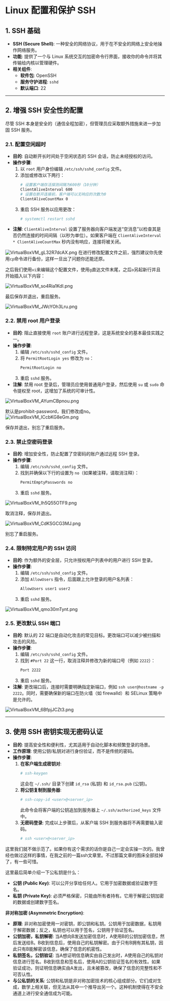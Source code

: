 # Linux 配置和保护 SSH

## 1. SSH 基础

-   **SSH (Secure Shell)**: 一种安全的网络协议，用于在不安全的网络上安全地操作网络服务。
-   **功能**: 提供了一个与 Linux 系统交互的加密命令行界面，接收你的命令并将其传输给内核以管理硬件。
-   **相关组件**:
    -   **软件包**: OpenSSH
    -   **服务守护进程**: `sshd`
    -   **默认端口**: 22

---

## 2. 增强 SSH 安全性的配置

尽管 SSH 本身是安全的（通信全程加密），但管理员应采取额外措施来进一步加固 SSH 服务。

### 2.1. 配置空闲超时

-   **目的**: 自动断开长时间处于空闲状态的 SSH 会话，防止未经授权的访问。
-   **操作步骤**:
    1.  以 `root` 用户身份编辑 `/etc/ssh/sshd_config` 文件。
    2.  添加或修改以下两行：
        ```bash
        # 设置客户端存活探测间隔为600秒（10分钟）
        ClientAliveInterval 600
        # 设置在断开连接前，客户端可以无响应的次数为0
        ClientAliveCountMax 0
        ```
    3.  重启 SSH 服务以应用更改：
        ```bash
        # systemctl restart sshd
        ```
-   **注解**: `ClientAliveInterval` 设置了服务器向客户端发送“空消息”以检查其是否仍然连接的时间间隔（以秒为单位）。如果客户端在 `ClientAliveInterval * ClientAliveCountMax` 秒内没有响应，连接将被关闭。

![VirtualBoxVM_gL32R7dcAX.png](https://pub-85d4dcece16844bf8290aa4b33608ccd.r2.dev/ShareX/2025/10/VirtualBoxVM_gL32R7dcAX.png)
在进行修改配置文件之前，强烈建议你先使用`cp`命令进行备份，这样一旦出了问题你还能还原。

之后我们使用`vi`来编辑这个配置文件，使用`g`直达文件末尾，之后`o`另起新行并且开始插入以下内容：

![VirtualBoxVM_so4Ria1KdI.png](https://pub-85d4dcece16844bf8290aa4b33608ccd.r2.dev/ShareX/2025/10/VirtualBoxVM_so4Ria1KdI.png)

最后保存并退出，重启服务。

![VirtualBoxVM_JWcYOh3Lru.png](https://pub-85d4dcece16844bf8290aa4b33608ccd.r2.dev/ShareX/2025/10/VirtualBoxVM_JWcYOh3Lru.png)


### 2.2. 禁用 root 用户登录

-   **目的**: 阻止直接使用 `root` 账户进行远程登录，这是系统安全的基本最佳实践之一。
-   **操作步骤**:
    1.  编辑 `/etc/ssh/sshd_config` 文件。
    2.  将 `PermitRootLogin yes` 修改为 `no`：
        ```bash
        PermitRootLogin no
        ```
    3.  重启 `sshd` 服务。
-   **注解**: 禁用 root 登录后，管理员应使用普通用户登录，然后使用 `su` 或 `sudo` 命令提权至 root，这增加了系统的可审计性。

![VirtualBoxVM_AYumCBpnou.png](https://pub-85d4dcece16844bf8290aa4b33608ccd.r2.dev/ShareX/2025/10/VirtualBoxVM_AYumCBpnou.png)

默认是prohibit-password，我们修改成no。
![VirtualBoxVM_ICcbKG8eGm.png](https://pub-85d4dcece16844bf8290aa4b33608ccd.r2.dev/ShareX/2025/10/VirtualBoxVM_ICcbKG8eGm.png)

保存并退出，别忘了重启服务。

### 2.3. 禁止空密码登录

-   **目的**: 增加安全性，防止配置了空密码的账户通过远程 SSH 登录。
-   **操作步骤**:
    1.  编辑 `/etc/ssh/sshd_config` 文件。
    2.  找到并确保以下行的设置为 `no`（如果被注释，请取消注释）：
        ```bash
        PermitEmptyPasswords no
        ```
    3.  重启 `sshd` 服务。

![VirtualBoxVM_Ih5Q55OTF9.png](https://pub-85d4dcece16844bf8290aa4b33608ccd.r2.dev/ShareX/2025/10/VirtualBoxVM_Ih5Q55OTF9.png)

取消注释，保存并退出。

![VirtualBoxVM_CdKSGCG3MJ.png](https://pub-85d4dcece16844bf8290aa4b33608ccd.r2.dev/ShareX/2025/10/VirtualBoxVM_CdKSGCG3MJ.png)

别忘了重启服务。


### 2.4. 限制特定用户的 SSH 访问

-   **目的**: 作为额外的安全层，只允许授权用户列表中的用户进行 SSH 登录。
-   **操作步骤**:
    1.  编辑 `/etc/ssh/sshd_config` 文件。
    2.  添加 `AllowUsers` 指令，后面跟上允许登录的用户名列表：
        ```bash
        AllowUsers user1 user2
        ```
    3.  重启 `sshd` 服务。

![VirtualBoxVM_qmo30mTynt.png](https://pub-85d4dcece16844bf8290aa4b33608ccd.r2.dev/ShareX/2025/10/VirtualBoxVM_qmo30mTynt.png)


### 2.5. 更改默认 SSH 端口

-   **目的**: 默认的 22 端口是自动化攻击的常见目标。更改端口可以减少被扫描和攻击的风险。
-   **操作步骤**:
    1.  编辑 `/etc/ssh/sshd_config` 文件。
    2.  找到 `#Port 22` 这一行，取消注释并修改为新的端口号（例如 `2222`）：
        ```bash
        Port 2222
        ```
    3.  重启 `sshd` 服务。
-   **注解**: 更改端口后，连接时需要明确指定新端口，例如 `ssh user@hostname -p 2222`。同时，需要确保新的端口在防火墙（如 firewalld）和 SELinux 策略中是允许的。

![VirtualBoxVM_6BfpjJCZt3.png](https://pub-85d4dcece16844bf8290aa4b33608ccd.r2.dev/ShareX/2025/10/VirtualBoxVM_6BfpjJCZt3.png)

---

## 3. 使用 SSH 密钥实现无密码认证

-   **目的**: 提高安全性和便利性，尤其适用于自动化脚本和频繁登录的场景。
-   **工作原理**: 使用公钥/私钥对进行身份验证，而不是传统的密码。
-   **操作步骤**:
    1.  **在客户端生成密钥对**: 
        ```bash
        # ssh-keygen
        ```
        这会在 `~/.ssh/` 目录下创建 `id_rsa` (私钥) 和 `id_rsa.pub` (公钥)。
    2.  **将公钥复制到服务器**: 
        ```bash
        # ssh-copy-id <user>@<server_ip>
        ```
        此命令会将客户端的公钥追加到服务器上 `~/.ssh/authorized_keys` 文件中。
    3.  **无密码登录**: 完成以上步骤后，从客户端 SSH 到服务器将不再需要输入密码。
        ```bash
        # ssh <user>@<server_ip>
        ```

这里我们就不做示范了。如果你有这个需求的话你是自己一定会实操一次的。我曾经也做过这样的事情，在我之前的一篇ssh文章里。不过那篇文章的图床全部挂掉了，有一些可惜。

这里最后简单介绍一下公私钥是什么：

-   **公钥 (Public Key)**: 可以公开分享给任何人。它用于加密数据或验证数字签名。
-   **私钥 (Private Key)**: 必须严格保密，只能由所有者持有。它用于解密公钥加密的数据或创建数字签名。

**非对称加密 (Asymmetric Encryption)**:
-   **原理**: 非对称加密使用一对密钥，即公钥和私钥。公钥用于加密数据，私钥用于解密数据；反之，私钥也可以用于签名，公钥用于验证签名。
-   **公钥加密，私钥解密**: 当A想向B发送加密信息时，A使用B的公钥加密信息，然后发送给B。B收到信息后，使用自己的私钥解密。由于只有B拥有其私钥，因此只有B能解密该信息，确保了信息的机密性。
-   **私钥签名，公钥验证**: 当A想证明信息确实由自己发出时，A使用自己的私钥对信息进行签名。B收到信息和签名后，使用A的公钥验证签名的有效性。如果验证成功，则证明信息确实由A发出，且未被篡改，确保了信息的完整性和不可否认性。
-   **与公私钥的关系**: 公钥和私钥是非对称加密技术的核心组成部分。它们成对生成，数学上相关联，但无法从其中一个推导出另一个。这种机制使得在不安全通道上进行安全通信成为可能。